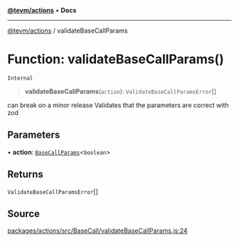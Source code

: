 [**@tevm/actions**](../README.md) • **Docs**

***

[@tevm/actions](../globals.md) / validateBaseCallParams

# Function: validateBaseCallParams()

`Internal`

> **validateBaseCallParams**(`action`): `ValidateBaseCallParamsError`[]

can break on a minor release
Validates that the parameters are correct with zod

## Parameters

• **action**: [`BaseCallParams`](../type-aliases/BaseCallParams.md)\<`boolean`\>

## Returns

`ValidateBaseCallParamsError`[]

## Source

[packages/actions/src/BaseCall/validateBaseCallParams.js:24](https://github.com/evmts/tevm-monorepo/blob/main/packages/actions/src/BaseCall/validateBaseCallParams.js#L24)
